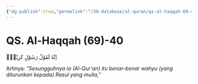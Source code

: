 ```yaml
---
{"dg-publish":true,"permalink":"/30-database/al-quran/qs-al-haqqah-69-40/"}
---
```



# QS. Al-Haqqah (69)-40
اِنَّهٗ لَقَوْلُ رَسُوْلٍ كَرِيْمٍۙ

Artinya: *"Sesungguhnya ia (Al-Qur'an) itu benar-benar wahyu (yang diturunkan kepada) Rasul yang mulia,"*
